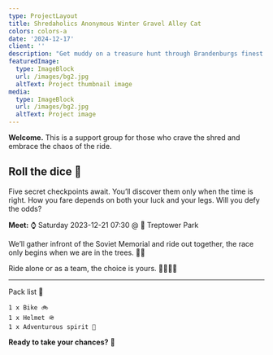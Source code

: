```yaml
---
type: ProjectLayout
title: Shredaholics Anonymous Winter Gravel Alley Cat
colors: colors-a
date: '2024-12-17'
client: ''
description: "Get muddy on a treasure hunt through Brandenburgs finest forests. Shred season is soon here, take your friends and get wild. There will be surprises  ✨"
featuredImage:
  type: ImageBlock
  url: /images/bg2.jpg
  altText: Project thumbnail image
media:
  type: ImageBlock
  url: /images/bg2.jpg
  altText: Project image
---
```


**Welcome.**  This is a support group for those who crave the shred and embrace the chaos of the ride.

## **Roll the dice** 🎲

Five secret checkpoints await. You’ll discover them only when the time is right. How you fare depends on both your luck and your legs. Will you defy the odds?

**Meet:** ⌚ Saturday 2023-12-21 07:30 @ 📍 Treptower Park

We’ll gather infront of the Soviet Memorial and ride out together, the race only begins when we are in the trees. 🌲💨

Ride alone or as a team, the choice is yours. 🚴‍♂️🚴‍♀️

---

Pack list 🧳

    1 x Bike 🚲
    1 x Helmet 🪖
    1 x Adventurous spirit 🌟

**Ready to take your chances?** 🎲
